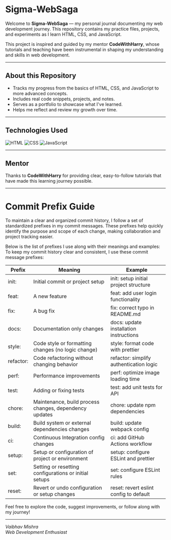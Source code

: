 # Sigma-WebSaga

Welcome to **Sigma-WebSaga** — my personal journal documenting my web development journey. This repository contains my practice files, projects, and experiments as I learn HTML, CSS, and JavaScript.

This project is inspired and guided by my mentor **CodeWithHarry**, whose tutorials and teaching have been instrumental in shaping my understanding and skills in web development.

---

## About this Repository

- Tracks my progress from the basics of HTML, CSS, and JavaScript to more advanced concepts.
- Includes real code snippets, projects, and notes.
- Serves as a portfolio to showcase what I've learned.
- Helps me reflect and review my growth over time.

---

## Technologies Used

![HTML](https://img.shields.io/badge/HTML-92.2%25-orange)
![CSS](https://img.shields.io/badge/CSS-4.1%25-blueviolet)
![JavaScript](https://img.shields.io/badge/JavaScript-3.7%25-yellow)

---

## Mentor

Thanks to **CodeWithHarry** for providing clear, easy-to-follow tutorials that have made this learning journey possible.

---
# Commit Prefix Guide

To maintain a clear and organized commit history, I follow a set of standardized prefixes in my commit messages. These prefixes help quickly identify the purpose and scope of each change, making collaboration and project tracking easier.

Below is the list of prefixes I use along with their meanings and examples:
To keep my commit history clear and consistent, I use these commit message prefixes:

| Prefix    | Meaning                                                  | Example                                            |
|-----------|----------------------------------------------------------|----------------------------------------------------|
| init:     | Initial commit or project setup                          | init: setup initial project structure               |
| feat:     | A new feature                                            | feat: add user login functionality                  |
| fix:      | A bug fix                                               | fix: correct typo in README.md                       |
| docs:     | Documentation only changes                               | docs: update installation instructions               |
| style:    | Code style or formatting changes (no logic change)      | style: format code with prettier                     |
| refactor: | Code refactoring without changing behavior              | refactor: simplify authentication logic             |
| perf:     | Performance improvements                                 | perf: optimize image loading time                    |
| test:     | Adding or fixing tests                                   | test: add unit tests for API                          |
| chore:    | Maintenance, build process changes, dependency updates  | chore: update npm dependencies                        |
| build:    | Build system or external dependencies changes           | build: update webpack config                          |
| ci:       | Continuous Integration config changes                    | ci: add GitHub Actions workflow                       |
| setup:    | Setup or configuration of project or environment        | setup: configure ESLint and prettier                  |
| set:      | Setting or resetting configurations or initial setups   | set: configure ESLint rules                           |
| reset:    | Revert or undo configuration or setup changes           | reset: revert eslint config to default                |


Feel free to explore the code, suggest improvements, or follow along with my journey!

---

*Vaibhav Mishra*  
*Web Development Enthusiast*
